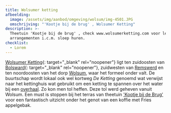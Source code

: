 ```yaml
---
title: Wolsumer ketting
afbeelding:
  image: /assets/img/aanbod/omgeving/wolsum/img-4501.JPG
  omschrijving: "'Kootje bij de brug' , Wolsumer Ketting"
description: >-
  Theetuin 'Kootje bij de brug' , check www.wolsumerketting.com voor leuke
  arrangementen i.c.m. sloep huren.
checklist:
  - Lorem
---
```


[Wolsumer Ketting](https://nl.wikipedia.org/wiki/Wolsumerketting){: target="\_blank" rel="noopener"}&nbsp;ligt ten zuidoosten van [Bolsward](https://www.bolsward.nl){: target="\_blank" rel="noopener"}, zuidwesten van&nbsp;[Remswerd](https://nl.wikipedia.org/wiki/Remswerd)&nbsp;en ten noordoosten van het dorp&nbsp;[Wolsum](https://nl.wikipedia.org/wiki/Wolsum), waar het formeel onder valt. De buurtschap wordt lokaal ook wel kortweg&nbsp;_De Ketting_&nbsp;genoemd wat verwijst naar het kettinghuis wat gebruikt om een ketting te spannen over het water bij een&nbsp;[overhaal](https://nl.wikipedia.org/wiki/Overhaal). Zo kon men tol heffen. Deze tol werd geheven vanuit Wolsum. Een must is stoppen bij het terras van theetuin ['Kootje bij de Brug'](__notset__) voor een fantastisch uitzicht onder het genot van een koffie met Fries appelgebak.

&nbsp;

## &nbsp;
